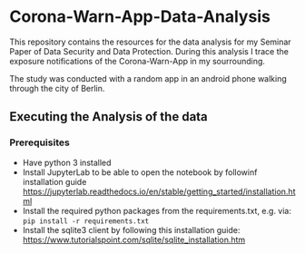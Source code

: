 # Corona-Warn-App-Data-Analysis
This repository contains the resources for the data analysis for my Seminar Paper of Data Security and Data Protection.
During this analysis I trace the exposure notifications of the Corona-Warn-App in my sourrounding.

The study was conducted with a random app in an android phone walking through the city of Berlin.

## Executing the Analysis of the data
### Prerequisites
- Have python 3 installed 
- Install JupyterLab to be able to open the notebook by followinf installation guide
  https://jupyterlab.readthedocs.io/en/stable/getting_started/installation.html
- Install the required python packages from the requirements.txt, e.g. via:
  `pip install -r requirements.txt`
- Install the sqlite3 client by following this installation guide:
  https://www.tutorialspoint.com/sqlite/sqlite_installation.htm 
